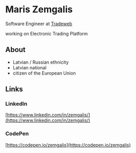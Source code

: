 # Maris Zemgalis
Software Engineer at [Tradeweb](https://www.tradeweb.com/)

working on Electronic Trading Platform

## About

* Latvian / Russian ethnicity
* Latvian national
* citizen of the European Union

## Links

### LinkedIn
[https://www.linkedin.com/in/zemgalis/](https://www.linkedin.com/in/zemgalis/)

### CodePen
[https://codepen.io/zemgalis](https://codepen.io/zemgalis)
